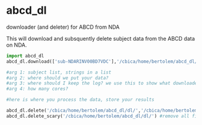 # abcd_dl
downloader (and deleter) for ABCD from NDA


This will download and subsquently delete subject data from the ABCD data on NDA. 


```python
import abcd_dl
abcd_dl.download(['sub-NDARINV00BD7VDC'],'/cbica/home/bertolem/abcd_dl/dl/','/cbica/home/bertolem/abcd_dl',4)

#arg 1: subject list, strings in a list
#arg 2: where should we put your data?
#arg 3: where should I keep the log? we use this to show what downloaded, and use it to delete things
#arg 4: how many cores?

#here is where you process the data, store your results

abcd_dl.delete('/cbica/home/bertolem/abcd_dl/dl/','/cbica/home/bertolem/abcd_dl') #remove files, keep directory structure
abcd_dl.delete_scary('/cbica/home/bertolem/abcd_dl/dl/') #remove all files you downloaded, including the directory structure (i.e., rm -f -r /cbica/home/bertolem/abcd_dl/dl/)
```
